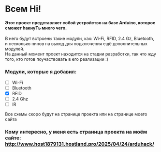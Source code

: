 # Всем Hi!
#### Этот проект представляет собой устройство на базе Arduino, которое сможет haкнуTь много чего.
В него будут встроены такие модули, как: Wi-Fi, RFID, 2.4 Gz, Bluetooth, и несколько пинов на выход для подключения ещё дополнительных модулей.\
На данный момент проект находится на стадии разработки, так что жду того, кто готов поучаствовать в его реализации :)
### Модули, которые я добавил:
- [ ] Wi-Fi
- [ ] Bluetooth
- [x] RFID
- [ ] 2.4 Ghz
- [ ] IR

Все схемы скоро будут на странице проекта или на странице моего сайта
### Кому интересно, у меня есть страница проекта на моём сайте: http://www.host1879131.hostland.pro/2025/04/24/arduhack/
